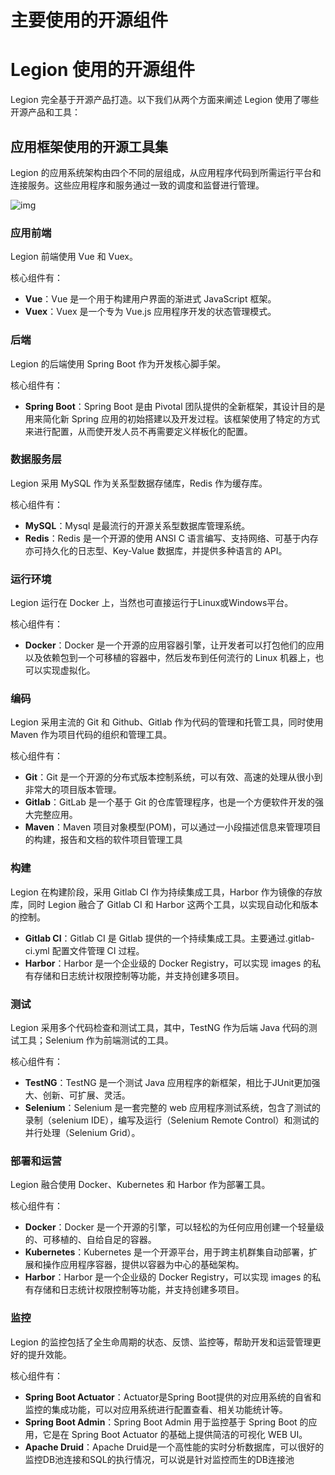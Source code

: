 # 主要使用的开源组件

# Legion 使用的开源组件

Legion 完全基于开源产品打造。以下我们从两个方面来阐述 Legion 使用了哪些开源产品和工具：

## 应用框架使用的开源工具集

Legion 的应用系统架构由四个不同的层组成，从应用程序代码到所需运行平台和连接服务。这些应用程序和服务通过一致的调度和监督进行管理。

![img](https://c0c0.oss-cn-qingdao.aliyuncs.com/d94d.png)

### 应用前端

Legion 前端使用 Vue 和 Vuex。

核心组件有：

- **Vue**：Vue 是一个用于构建用户界面的渐进式 JavaScript 框架。
- **Vuex**：Vuex 是一个专为 Vue.js 应用程序开发的状态管理模式。

### 后端

Legion 的后端使用 Spring Boot 作为开发核心脚手架。

核心组件有：

- **Spring Boot**：Spring Boot 是由 Pivotal 团队提供的全新框架，其设计目的是用来简化新 Spring 应用的初始搭建以及开发过程。该框架使用了特定的方式来进行配置，从而使开发人员不再需要定义样板化的配置。

### 数据服务层

Legion 采用 MySQL 作为关系型数据存储库，Redis 作为缓存库。

核心组件有：

- **MySQL**：Mysql 是最流行的开源关系型数据库管理系统。
- **Redis**：Redis 是一个开源的使用 ANSI C 语言编写、支持网络、可基于内存亦可持久化的日志型、Key-Value 数据库，并提供多种语言的 API。

### 运行环境

Legion 运行在 Docker 上，当然也可直接运行于Linux或Windows平台。

核心组件有：

- **Docker**：Docker 是一个开源的应用容器引擎，让开发者可以打包他们的应用以及依赖包到一个可移植的容器中，然后发布到任何流行的 Linux 机器上，也可以实现虚拟化。

### 编码

Legion 采用主流的 Git 和 Github、Gitlab 作为代码的管理和托管工具，同时使用 Maven 作为项目代码的组织和管理工具。

核心组件有：

- **Git**：Git 是一个开源的分布式版本控制系统，可以有效、高速的处理从很小到非常大的项目版本管理。
- **Gitlab**：GitLab 是一个基于 Git 的仓库管理程序，也是一个方便软件开发的强大完整应用。
- **Maven**：Maven 项目对象模型(POM)，可以通过一小段描述信息来管理项目的构建，报告和文档的软件项目管理工具

### 构建

Legion 在构建阶段，采用 Gitlab CI 作为持续集成工具，Harbor 作为镜像的存放库，同时 Legion 融合了 Gitlab CI 和 Harbor 这两个工具，以实现自动化和版本的控制。

- **Gitlab CI**：Gitlab CI 是 Gitlab 提供的一个持续集成工具。主要通过.gitlab-ci.yml 配置文件管理 CI 过程。
- **Harbor**：Harbor 是一个企业级的 Docker Registry，可以实现 images 的私有存储和日志统计权限控制等功能，并支持创建多项目。

### 测试

Legion 采用多个代码检查和测试工具，其中，TestNG 作为后端 Java 代码的测试工具；Selenium 作为前端测试的工具。

核心组件有：

- **TestNG**：TestNG 是一个测试 Java 应用程序的新框架，相比于JUnit更加强大、创新、可扩展、灵活。
- **Selenium**：Selenium 是一套完整的 web 应用程序测试系统，包含了测试的录制（selenium IDE），编写及运行（Selenium Remote Control）和测试的并行处理（Selenium Grid）。

### 部署和运营

Legion 融合使用 Docker、Kubernetes 和 Harbor 作为部署工具。

核心组件有：

- **Docker**：Docker 是一个开源的引擎，可以轻松的为任何应用创建一个轻量级的、可移植的、自给自足的容器。
- **Kubernetes**：Kubernetes 是一个开源平台，用于跨主机群集自动部署，扩展和操作应用程序容器，提供以容器为中心的基础架构。
- **Harbor**：Harbor 是一个企业级的 Docker Registry，可以实现 images 的私有存储和日志统计权限控制等功能，并支持创建多项目。

### 监控

Legion 的监控包括了全生命周期的状态、反馈、监控等，帮助开发和运营管理更好的提升效能。

核心组件有：

- **Spring Boot Actuator**：Actuator是Spring Boot提供的对应用系统的自省和监控的集成功能，可以对应用系统进行配置查看、相关功能统计等。
- **Spring Boot Admin**：Spring Boot Admin 用于监控基于 Spring Boot 的应用，它是在 Spring Boot Actuator 的基础上提供简洁的可视化 WEB UI。
- **Apache Druid**：Apache Druid是一个高性能的实时分析数据库，可以很好的监控DB池连接和SQL的执行情况，可以说是针对监控而生的DB连接池
